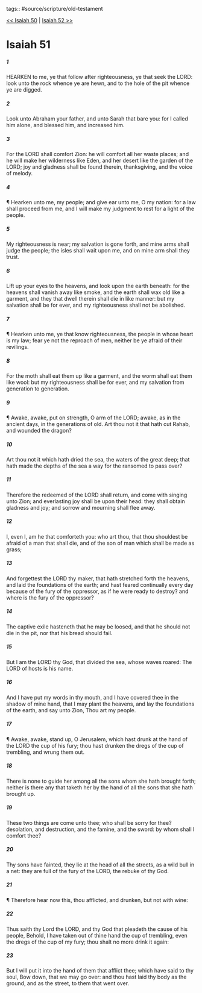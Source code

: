 tags:: #source/scripture/old-testament

[<< Isaiah 50](old-testament/23_Isaiah/Isaiah_50.md) | [Isaiah 52 >>](old-testament/23_Isaiah/Isaiah_52.md)

# Isaiah 51

##### 1

HEARKEN to me, ye that follow after righteousness, ye that seek the LORD: look unto the rock whence ye are hewn, and to the hole of the pit whence ye are digged.

##### 2

Look unto Abraham your father, and unto Sarah that bare you: for I called him alone, and blessed him, and increased him.

##### 3

For the LORD shall comfort Zion: he will comfort all her waste places; and he will make her wilderness like Eden, and her desert like the garden of the LORD; joy and gladness shall be found therein, thanksgiving, and the voice of melody.

##### 4

¶ Hearken unto me, my people; and give ear unto me, O my nation: for a law shall proceed from me, and I will make my judgment to rest for a light of the people.

##### 5

My righteousness is near; my salvation is gone forth, and mine arms shall judge the people; the isles shall wait upon me, and on mine arm shall they trust.

##### 6

Lift up your eyes to the heavens, and look upon the earth beneath: for the heavens shall vanish away like smoke, and the earth shall wax old like a garment, and they that dwell therein shall die in like manner: but my salvation shall be for ever, and my righteousness shall not be abolished.

##### 7

¶ Hearken unto me, ye that know righteousness, the people in whose heart is my law; fear ye not the reproach of men, neither be ye afraid of their revilings.

##### 8

For the moth shall eat them up like a garment, and the worm shall eat them like wool: but my righteousness shall be for ever, and my salvation from generation to generation.

##### 9

¶ Awake, awake, put on strength, O arm of the LORD; awake, as in the ancient days, in the generations of old. Art thou not it that hath cut Rahab, and wounded the dragon?

##### 10

Art thou not it which hath dried the sea, the waters of the great deep; that hath made the depths of the sea a way for the ransomed to pass over?

##### 11

Therefore the redeemed of the LORD shall return, and come with singing unto Zion; and everlasting joy shall be upon their head: they shall obtain gladness and joy; and sorrow and mourning shall flee away.

##### 12

I, even I, am he that comforteth you: who art thou, that thou shouldest be afraid of a man that shall die, and of the son of man which shall be made as grass;

##### 13

And forgettest the LORD thy maker, that hath stretched forth the heavens, and laid the foundations of the earth; and hast feared continually every day because of the fury of the oppressor, as if he were ready to destroy? and where is the fury of the oppressor?

##### 14

The captive exile hasteneth that he may be loosed, and that he should not die in the pit, nor that his bread should fail.

##### 15

But I am the LORD thy God, that divided the sea, whose waves roared: The LORD of hosts is his name.

##### 16

And I have put my words in thy mouth, and I have covered thee in the shadow of mine hand, that I may plant the heavens, and lay the foundations of the earth, and say unto Zion, Thou art my people.

##### 17

¶ Awake, awake, stand up, O Jerusalem, which hast drunk at the hand of the LORD the cup of his fury; thou hast drunken the dregs of the cup of trembling, and wrung them out.

##### 18

There is none to guide her among all the sons whom she hath brought forth; neither is there any that taketh her by the hand of all the sons that she hath brought up.

##### 19

These two things are come unto thee; who shall be sorry for thee? desolation, and destruction, and the famine, and the sword: by whom shall I comfort thee?

##### 20

Thy sons have fainted, they lie at the head of all the streets, as a wild bull in a net: they are full of the fury of the LORD, the rebuke of thy God.

##### 21

¶ Therefore hear now this, thou afflicted, and drunken, but not with wine:

##### 22

Thus saith thy Lord the LORD, and thy God that pleadeth the cause of his people, Behold, I have taken out of thine hand the cup of trembling, even the dregs of the cup of my fury; thou shalt no more drink it again:

##### 23

But I will put it into the hand of them that afflict thee; which have said to thy soul, Bow down, that we may go over: and thou hast laid thy body as the ground, and as the street, to them that went over.

